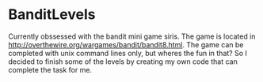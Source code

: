 # BanditLevels
Currently obssessed with the bandit mini game siris. The game is located in http://overthewire.org/wargames/bandit/bandit8.html. The game can be completed with unix command lines only, but wheres the fun in that? So I decided to finish some of the levels by creating my own code that can complete the task for me. 
